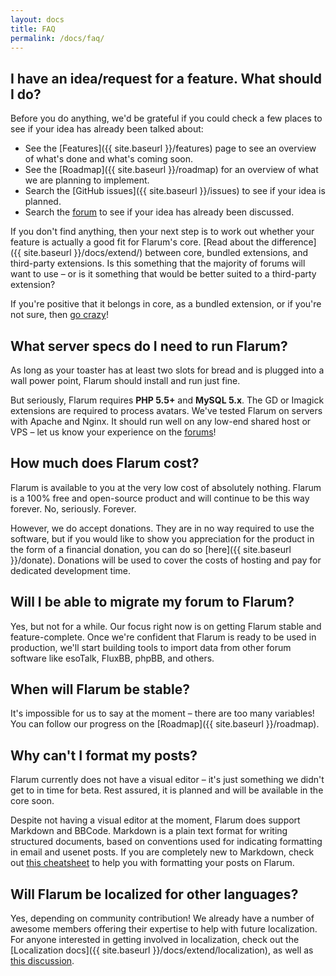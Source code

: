 ```yaml
---
layout: docs
title: FAQ
permalink: /docs/faq/
---
```

## I have an idea/request for a feature. What should I do?

Before you do anything, we'd be grateful if you could check a few places to see if your idea has already been talked about:

* See the [Features]({{ site.baseurl }}/features) page to see an overview of what's done and what's coming soon.
* See the [Roadmap]({{ site.baseurl }}/roadmap) for an overview of what we are planning to implement.
* Search the [GitHub issues]({{ site.baseurl }}/issues) to see if your idea is planned.
* Search the [forum](http://discuss.flarum.org) to see if your idea has already been discussed.

If you don't find anything, then your next step is to work out whether your feature is actually a good fit for Flarum's core. [Read about the difference]({{ site.baseurl }}/docs/extend/) between core, bundled extensions, and third-party extensions. Is this something that the majority of forums will want to use – or is it something that would be better suited to a third-party extension?

If you're positive that it belongs in core, as a bundled extension, or if you're not sure, then [go crazy](https://discuss.flarum.org/t/features)!

## What server specs do I need to run Flarum?

As long as your toaster has at least two slots for bread and is plugged into a wall power point, Flarum should install and run just fine.

But seriously, Flarum requires **PHP 5.5+** and **MySQL 5.x**. The GD or Imagick extensions are required to process avatars. We've tested Flarum on servers with Apache and Nginx. It should run well on any low-end shared host or VPS – let us know your experience on the [forums](http://discuss.flarum.org)!

## How much does Flarum cost?

Flarum is available to you at the very low cost of absolutely nothing. Flarum is a 100% free and open-source product and will continue to be this way forever. No, seriously. Forever.

However, we do accept donations. They are in no way required to use the software, but if you would like to show you appreciation for the product in the form of a financial donation, you can do so [here]({{ site.baseurl }}/donate). Donations will be used to cover the costs of hosting and pay for dedicated development time.

## Will I be able to migrate my forum to Flarum?

Yes, but not for a while. Our focus right now is on getting Flarum stable and feature-complete. Once we're confident that Flarum is ready to be used in production, we'll start building tools to import data from other forum software like esoTalk, FluxBB, phpBB, and others.

## When will Flarum be stable?

It's impossible for us to say at the moment – there are too many variables! You can follow our progress on the [Roadmap]({{ site.baseurl }}/roadmap).

## Why can't I format my posts?

Flarum currently does not have a visual editor – it's just something we didn't get to in time for beta. Rest assured, it is planned and will be available in the core soon.

Despite not having a visual editor at the moment, Flarum does support Markdown and BBCode. Markdown is a plain text format for writing structured documents, based on conventions used for indicating formatting in email and usenet posts. If you are completely new to Markdown, check out [this cheatsheet](https://github.com/adam-p/markdown-here/wiki/Markdown-Cheatsheet) to help you with formatting your posts on Flarum.

## Will Flarum be localized for other languages?

Yes, depending on community contribution! We already have a number of awesome members offering their expertise to help with future localization. For anyone interested in getting involved in localization, check out the [Localization docs]({{ site.baseurl }}/docs/extend/localization), as well as [this discussion](http://discuss.flarum.org/d/336-potential-l10n-stumbling-blocks).
